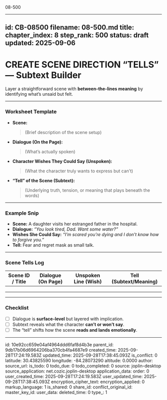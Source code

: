 08-500

---
id: CB-08500
filename: 08-500.md
title: 
chapter_index: 8
step_rank: 500
status: draft
updated: 2025-09-06
---

# CREATE SCENE DIRECTION “TELLS” — Subtext Builder

Layer a straightforward scene with **between-the-lines meaning** by identifying what’s unsaid but felt.

---

### **Worksheet Template**
- **Scene:**  
  > (Brief description of the scene setup)

- **Dialogue (On the Page):**  
  > (What’s actually spoken)

- **Character Wishes They Could Say (Unspoken):**  
  > (What the character truly wants to express but can’t)

- **“Tell” of the Scene (Subtext):**  
  > (Underlying truth, tension, or meaning that plays beneath the words)

---

### **Example Snip**
- **Scene:** A daughter visits her estranged father in the hospital.  
- **Dialogue:** *“You look tired, Dad. Want some water?”*  
- **Wishes She Could Say:** *“I’m scared you’re dying and I don’t know how to forgive you.”*  
- **Tell:** Fear and regret mask as small talk.

---

### **Scene Tells Log**
| Scene ID / Title | Dialogue (On Page) | Unspoken Line (Wish) | Tell (Subtext/Meaning) |
|------------------|---------------------|-----------------------|------------------------|
|                  |                     |                       |                        |
|                  |                     |                       |                        |
|                  |                     |                       |                        |

---

### **Checklist**
- [ ] Dialogue is **surface-level** but layered with implication.  
- [ ] Subtext reveals what the character **can’t or won’t say**.  
- [ ] The “tell” shifts how the scene **reads and lands emotionally**.  

---


id: 10e92cc659e04af4964ddd6faf8d4b3e
parent_id: 9db17b06d6964206ba370cb4fa4687e9
created_time: 2025-09-28T17:24:19.583Z
updated_time: 2025-09-28T17:38:45.093Z
is_conflict: 0
latitude: 30.43825590
longitude: -84.28073290
altitude: 0.0000
author: 
source_url: 
is_todo: 0
todo_due: 0
todo_completed: 0
source: joplin-desktop
source_application: net.cozic.joplin-desktop
application_data: 
order: 0
user_created_time: 2025-09-28T17:24:19.583Z
user_updated_time: 2025-09-28T17:38:45.093Z
encryption_cipher_text: 
encryption_applied: 0
markup_language: 1
is_shared: 0
share_id: 
conflict_original_id: 
master_key_id: 
user_data: 
deleted_time: 0
type_: 1